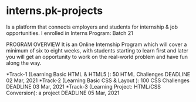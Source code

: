 # interns.pk-projects
Is a platform that connects employers and students for internship & job opportunities.
I enrolled in Interns Program: Batch 21

PROGRAM OVERVIEW
It is an Online Internship Program which will cover a minimum of six to eight weeks, with 
students starting to learn first and later you will get an opportunity to work on the 
real-world problem and have fun along the way.

*Track-1 (Learning Basic HTML & HTML5 ): 50 HTML Challenges
  DEADLINE
  02 Mar, 2021
*Track-2 (Learning Basic CSS & Layout ): 100 CSS Challenges
  DEADLINE
  03 Mar, 2021
*Track-3 (Learning Project: HTML/CSS Conversion): a project
  DEADLINE
  05 Mar, 2021
